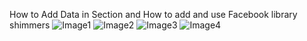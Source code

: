 How to Add Data in Section and How to add and use Facebook library shimmers
![Image1](https://github.com/MB981/ExpertGateWay/assets/100596260/f50e8a9c-1342-4db8-8d80-ac8f14113485)
![Image2](https://github.com/MB981/ExpertGateWay/assets/100596260/eb9bb104-7531-4a88-8640-acb43905f6ad)
![Image3](https://github.com/MB981/ExpertGateWay/assets/100596260/db112ff1-3e5c-490a-9d62-f160ff67d142)
![Image4](https://github.com/MB981/ExpertGateWay/assets/100596260/c6a008f1-993b-427a-b6ce-91f55725575e)
